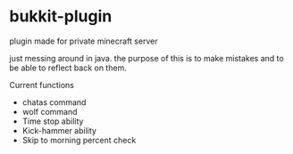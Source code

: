 # bukkit-plugin
plugin made for private minecraft server

just messing around in java. the purpose of this is to make mistakes and to be able to reflect back on them.

Current functions
- chatas command
- wolf command
- Time stop ability
- Kick-hammer ability
- Skip to morning percent check
